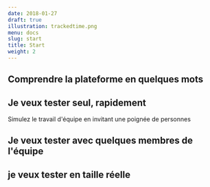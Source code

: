 ```yaml
---
date: 2018-01-27
draft: true
illustration: trackedtime.png
menu: docs
slug: start
title: Start
weight: 2
---
```


## Comprendre la plateforme en quelques mots

## Je veux tester seul, rapidement

Simulez le travail d'équipe en invitant une poignée de personnes

## Je veux tester avec quelques membres de l'équipe

## je veux tester en taille réelle
